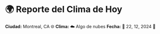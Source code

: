 # 🌍 Reporte del Clima de Hoy

**Ciudad:** Montreal, CA 🌐
**Clima:** ☁️ Algo de nubes
**Fecha:** 📅 22, 12, 2024 🚀
